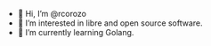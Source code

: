- 👋 Hi, I’m @rcorozo
- 👀 I’m interested in libre and open source software.
- 🌱 I’m currently learning Golang.
